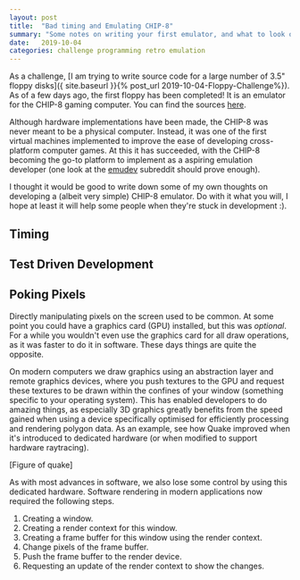 ```yaml
---
layout: post
title:  "Bad timing and Emulating CHIP-8"
summary: "Some notes on writing your first emulator, and what to look out for."
date:   2019-10-04
categories: challenge programming retro emulation
---
```


As a challenge, [I am trying to write source code for a large number of 3.5" floppy disks]({ site.baseurl }}{% post_url 2019-10-04-Floppy-Challenge%}). As of a few days ago, the first floppy has been completed! It is an emulator for the CHIP-8 gaming computer. You can find the sources [here]().

Although hardware implementations have been made, the CHIP-8 was never meant to be a physical computer. Instead, it was one of the first virtual machines implemented to improve the ease of developing cross-platform computer games. At this it has succeeded, with the CHIP-8 becoming the go-to platform to implement as a aspiring emulation developer (one look at the [emudev](https://www.reddit.com/r/EmuDev/) subreddit should prove enough).

I thought it would be good to write down some of my own thoughts on developing a (albeit very simple) CHIP-8 emulator. Do with it what you will, I hope at least it will help some people when they're stuck in development :).

## Timing

## Test Driven Development

## Poking Pixels
Directly manipulating pixels on the screen used to be common. At some point you could have a graphics card (GPU) installed, but this was _optional_. For a while you wouldn't even use the graphics card for all draw operations, as it was faster to do it in software. These days things are quite the opposite.

On modern computers we draw graphics using an abstraction layer and remote graphics devices, where you push textures to the GPU and request these textures to be drawn within the confines of your window (something specific to your operating system). This has enabled developers to do amazing things, as especially 3D graphics greatly benefits from the speed gained when using a device specifically optimised for efficiently processing and rendering polygon data. As an example, see how Quake improved when it's introduced to dedicated hardware (or when modified to support hardware raytracing).

[Figure of quake]

As with most advances in software, we also lose some control by using this dedicated hardware. Software rendering in modern applications now required the following steps.

1. Creating a window.
2. Creating a render context for this window.
3. Creating a frame buffer for this window using the render context.
4. Change pixels of the frame buffer.
5. Push the frame buffer to the render device.
6. Requesting an update of the render context to show the changes.


